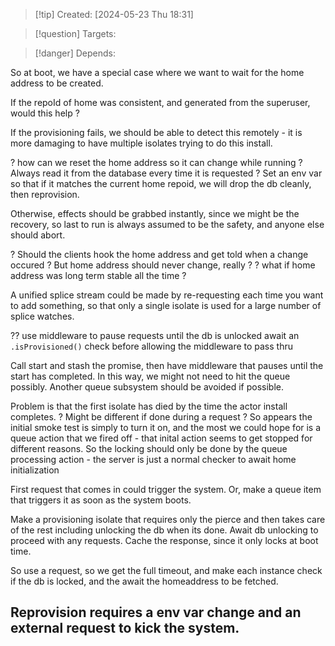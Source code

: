 
>[!tip] Created: [2024-05-23 Thu 18:31]

>[!question] Targets: 

>[!danger] Depends: 

So at boot, we have a special case where we want to wait for the home address to be created.

If the repoId of home was consistent, and generated from the superuser, would this help ?

If the provisioning fails, we should be able to detect this remotely - it is more damaging to have multiple isolates trying to do this install.

? how can we reset the home address so it can change while running ?
Always read it from the database every time it is requested ?
Set an env var so that if it matches the current home repoid, we will drop the db cleanly, then reprovision.

Otherwise, effects should be grabbed instantly, since we might be the recovery, so last to run is always assumed to be the safety, and anyone else should abort.

? Should the clients hook the home address and get told when a change occured ?
But home address should never change, really ?
? what if home address was long term stable all the time ?

A unified splice stream could be made by re-requesting each time you want to add something, so that only a single isolate is used for a large number of splice watches.

?? use middleware to pause requests until the db is unlocked
await an `.isProvisioned()` check before allowing the middleware to pass thru

Call start and stash the promise, then have middleware that pauses until the start has completed.
In this way, we might not need to hit the queue possibly.
Another queue subsystem should be avoided if possible.

Problem is that the first isolate has died by the time the actor install completes.
? Might be different if done during a request ?
So appears the initial smoke test is simply to turn it on, and the most we could hope for is a queue action that we fired off - that inital action seems to get stopped for different reasons.
So the locking should only be done by the queue processing action - the server is just a normal checker to await home initialization

First request that comes in could trigger the system.
Or, make a queue item that triggers it as soon as the system boots.

Make a provisioning isolate that requires only the pierce and then takes care of the rest including unlocking the db when its done.
Await db unlocking to proceed with any requests.
Cache the response, since it only locks at boot time.

So use a request, so we get the full timeout, and make each instance check if the db is locked, and the await the homeaddress to be fetched.

## Reprovision requires a env var change and an external request to kick the system.